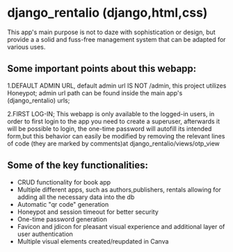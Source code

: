 # django_rentalio (django,html,css)
This app's main purpose is not to daze with sophistication or design, but provide a a solid and fuss-free management system that can be adapted for various uses. 




## Some important points about this webapp:
1.DEFAULT ADMIN URL, default admin url IS NOT /admin, this project utilizes Honeypot; admin url path can be found inside the main app's (django_rentalio) urls;

2.FIRST LOG-IN; This webapp is only available to the logged-in users, in order to first login to the app you need to create a superuser, afterwards it will be possible to login, the one-time password will autofill its intended form,but this behavior can easily be modified by removing the relevant lines of code (they are marked by comments)at django_rentalio/views/otp_view



## Some of the key functionalities:
- CRUD functionality for book app
- Multiple different apps, such as authors,publishers, rentals allowing for adding all the necessary data into the db
- Automatic "qr code" generation
- Honeypot and session timeout for better security
- One-time password generation
- Favicon and jdicon for pleasant visual experience and additional layer of user authentication
- Multiple visual elements created/reupdated in Canva

